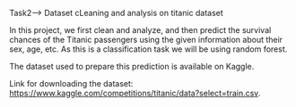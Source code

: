 Task2--> Dataset cLeaning and analysis on titanic dataset

In this project, we first clean and analyze, and then predict the survival chances of the Titanic passengers using the given information about their sex, age, etc. As this is a classification task we will be using random forest.

The dataset used to prepare this prediction is available on Kaggle.

Link for downloading the dataset: https://www.kaggle.com/competitions/titanic/data?select=train.csv.
